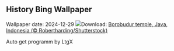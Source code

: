 ## History Bing Wallpaper
Wallpaper date: 2024-12-29
![](https://www.bing.com/th?id=OHR.BorobudurBells_EN-IN4195556883_UHD.jpg&w=1000)Download: [Borobudur temple, Java, Indonesia (© Robertharding/Shutterstock)](https://www.bing.com/th?id=OHR.BorobudurBells_EN-IN4195556883_UHD.jpg)

Auto get programm by LtgX
